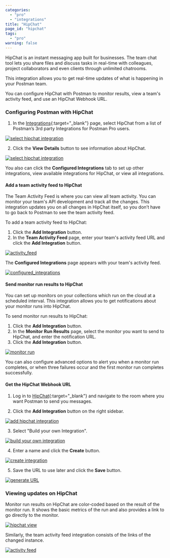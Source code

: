 ```yaml
---
categories:
  - "pro"
  - "integrations"
title: "HipChat"
page_id: "hipchat"
tags: 
  - "pro"
warning: false
---
```


HipChat is an instant messaging app built for businesses. The team chat tool lets you share files and discuss tasks in real-time with colleagues, project collaborators and even clients through unlimited chatrooms. 

This integration allows you to get real-time updates of what is happening in your Postman team.

You can configure HipChat with Postman to monitor results, view a team's activity feed, and use an HipChat Webhook URL.

### Configuring Postman with HipChat

1. In the [Integrations](https://app.getpostman.com/dashboard/integrations){:target="_blank"} page, select HipChat from a list of Postman’s 3rd party Integrations for Postman Pro users.

[![select hipchat integration](https://s3.amazonaws.com/postman-static-getpostman-com/postman-docs/integrations-hipchat.png)](https://s3.amazonaws.com/postman-static-getpostman-com/postman-docs/integrations-hipchat.png)

<ol start="2">
  <li>
    Click the <b>View Details</b> button to see information about HipChat.</li>
</ol>

[![select hipchat integration](https://s3.amazonaws.com/postman-static-getpostman-com/postman-docs/integrations-hipchat-confIntegrations.png)](https://s3.amazonaws.com/postman-static-getpostman-com/postman-docs/integrations-hipchat-confIntegrations.png)

You also can click the **Configured Integrations** tab to set up other integrations, view available integrations for HipChat, or view all integrations.


#### Add a team activity feed to HipChat

The Team Activity Feed is where you can view all team activity. You can monitor your team's API development and track all the changes. This integration updates you on all changes in HipChat itself, so you don’t have to go back to Postman to see the team activity feed.

To add a team activity feed to HipChat:
1. Click the **Add Integration** button.
2. In the **Team Activity Feed** page, enter your team's activity feed URL and click the **Add Integration** button.

[![activity_feed ](https://s3.amazonaws.com/postman-static-getpostman-com/postman-docs/integrations-hipchat-teamactivityFeed.png)](https://s3.amazonaws.com/postman-static-getpostman-com/postman-docs/integrations-hipchat-teamactivityFeed.png)

The **Configured Integrations** page appears with your team's activity feed.

[![configured_integrations ](https://s3.amazonaws.com/postman-static-getpostman-com/postman-docs/integrations-hipchat-configuredIntegrations.png)](https://s3.amazonaws.com/postman-static-getpostman-com/postman-docs/integrations-hipchat-configuredIntegrations.png)

#### Send monitor run results to HipChat

You can set up monitors on your collections which run on the cloud at a scheduled interval. This integration allows you to get notifications about your monitor runs into HipChat.

To send monitor run results to HipChat:
1. Click the **Add Integration** button.
2. In the **Monitor Run Results** page, select the monitor you want to send to HipChat, and enter the notification URL.
3. Click the **Add Integration** button.

[![monitor run ](https://s3.amazonaws.com/postman-static-getpostman-com/postman-docs/integrations-hipchat-monitorRun1.png)](https://s3.amazonaws.com/postman-static-getpostman-com/postman-docs/integrations-hipchat-monitorRun1.png)

You can also configure advanced options to alert you when a monitor run completes, or when three failures occur and the first monitor run completes successfully.

#### Get the HipChat Webhook URL

1. Log in to [HipChat](https://www.hipchat.com/sign_in){:target="_blank"} and navigate to the room where you want Postman to     send you messages. 

2. Click the **Add Integration** button on the right sidebar.

[![add hipchat integration](https://s3.amazonaws.com/postman-static-getpostman-com/postman-docs/58856804.png)](https://s3.amazonaws.com/postman-static-getpostman-com/postman-docs/58856804.png)

<ol start="3">
  <li>Select "Build your own Integration".</li>
</ol>

[![build your own integration](https://s3.amazonaws.com/postman-static-getpostman-com/postman-docs/58856838.png)](https://s3.amazonaws.com/postman-static-getpostman-com/postman-docs/58856838.png)

<ol start="4">
  <li>
Enter a name and click the <b>Create</b> button.</li>
</ol>

[![create integration](https://s3.amazonaws.com/postman-static-getpostman-com/postman-docs/58856857.png)](https://s3.amazonaws.com/postman-static-getpostman-com/postman-docs/58856857.png)

<ol start="5">
  <li>
Save the URL to use later and click the <b>Save</b> button.</li>
</ol>

[![generate URL](https://s3.amazonaws.com/postman-static-getpostman-com/postman-docs/58856916.png)](https://s3.amazonaws.com/postman-static-getpostman-com/postman-docs/58856916.png)


### Viewing updates on HipChat

Monitor run results on HipChat are color-coded based on the result of the monitor run. It shows the basic metrics of the run and also provides a link to go directly to the monitor.

[![hipchat view](https://s3.amazonaws.com/postman-static-getpostman-com/postman-docs/58857265.png)](https://s3.amazonaws.com/postman-static-getpostman-com/postman-docs/58857265.png)

Similarly, the team activity feed integration consists of the links of the changed instance.

[![activity feed](https://s3.amazonaws.com/postman-static-getpostman-com/postman-docs/58858083.png)](https://s3.amazonaws.com/postman-static-getpostman-com/postman-docs/58858083.png)
